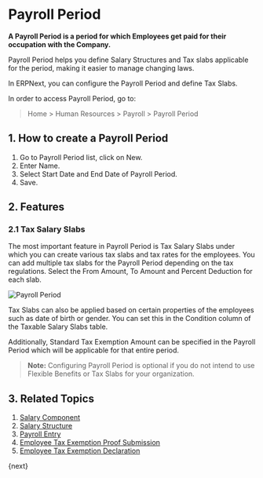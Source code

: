 <!-- add-breadcrumbs -->

# Payroll Period

**A Payroll Period is a period for which Employees get paid for their occupation with the Company.** 

Payroll Period helps you define Salary Structures and Tax slabs applicable for the period, making it easier to manage changing laws.


In ERPNext, you can configure the Payroll Period and define Tax Slabs.

In order to access Payroll Period, go to:

> Home > Human Resources > Payroll > Payroll Period 

## 1. How to create a Payroll Period

1. Go to Payroll Period list, click on New.
1. Enter Name.
1. Select Start Date and End Date of Payroll Period.
1. Save.


## 2. Features

### 2.1 Tax Salary Slabs

The most important feature in Payroll Period is Tax Salary Slabs under which you can create various tax slabs and tax rates for the employees. You can add multiple tax slabs for the Payroll Period depending on the tax regulations. Select the From Amount, To Amount and Percent Deduction for each slab. 


<img class="screenshot" alt="Payroll Period" src="/docs/assets/img/human-resources/payroll-period.png">

 Tax Slabs can also be applied based on certain properties of the employees such as date of birth or gender. You can set this in the Condition column of the Taxable Salary Slabs table.

Additionally, Standard Tax Exemption Amount can be specified in the Payroll Period which will be applicable for that entire period. 

> **Note:** Configuring Payroll Period is optional if you do not intend to use Flexible Benefits or Tax Slabs for your organization.


## 3. Related Topics

1. [Salary Component](/docs/user/manual/en/human-resources/salary-component)
1. [Salary Structure](/docs/user/manual/en/human-resources/salary-structure)
1. [Payroll Entry](/docs/user/manual/en/human-resources/payroll-entry)
1. [Employee Tax Exemption Proof Submission](/docs/user/manual/en/human-resources/employee-tax-exemption-proof-submission)
1. [Employee Tax Exemption Declaration](/docs/user/manual/en/human-resources/employee-tax-exemption-declaration) 

{next}
